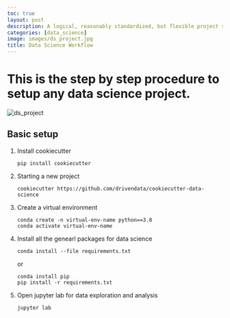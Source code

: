```yaml
---
toc: true
layout: post
description: A logical, reasonably standardized, but flexible project structure for doing and sharing data science work.
categories: [data_science]
image: images/ds_project.jpg
title: Data Science Workflow
---
```

# This is the step by step procedure to setup any data science project.
![ds_project]({{site.baseurl}}/images/ds_project.jpg " ")

## Basic setup
1. Install cookiecutter

   ```
   pip install cookiecutter
   ```

2. Starting a new project

   ```
   cookiecutter https://github.com/drivendata/cookiecutter-data-science
   ```
   
3. Create a virtual environment

   ```
   conda create -n virtual-env-name python==3.8
   conda activate virtual-env-name
   ```
   
4. Install all the genearl packages for data science

   ```
   conda install --file requirements.txt
   ```
   or
   
   ```
   conda install pip
   pip install -r requirements.txt
   ```
   
5. Open jupyter lab for data exploration and analysis
   
   ```
   jupyter lab
   ```
   
